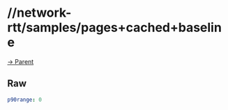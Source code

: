
# //network-rtt/samples/pages+cached+baseline

[→ Parent](../..)


## Raw


```yaml
p90range: 0

```

